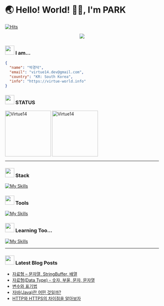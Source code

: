 # 🌏 Hello! World! 👋🏻, I'm PARK

[![Hits](https://hits.seeyoufarm.com/api/count/incr/badge.svg?url=https%3A%2F%2Fgithub.com%2FVirtue14&count_bg=%23B1C978&title_bg=%23000000&icon=&icon_color=%23E7E7E7&title=%F0%9F%91%80++Today's+Visits+%2F+Total+Visits&edge_flat=false)](https://hits.seeyoufarm.com)

<p align="center">
  <a href="https://virtue-world.info">
    <img src="https://img.shields.io/badge/info-00D3F2?style=for-the-badge" />
  </a>
</p>

### <img src="https://noticon-static.tammolo.com/dgggcrkxq/image/upload/v1567593192/noticon/za5oft8gpi5yabrlvgfp.gif" width="30" /> I am...

``` json
{ 
  "name": "박경덕",
  "email": "virtue14.dev@gmail.com",
  "country": "KR: South Korea",
  "info": "https://virtue-world.info"
}
```
### <img src="https://noticon-static.tammolo.com/dgggcrkxq/image/upload/v1686716361/noticon/iatvfqtd2vdkboxt13d8.gif" width="30" /> STATUS
<div>
<img src="https://github-readme-stats.vercel.app/api?username=Virtue14&show_icons=true&locale=en&theme=radical" alt="Virtue14" height="150" align="center" />
<img src="https://github-readme-stats.vercel.app/api/top-langs?username=Virtue14&show_icons=true&locale=en&layout=compact&theme=dark" alt="Virtue14" height="150" align="center" />
</div>

---

### <img src="https://noticon-static.tammolo.com/dgggcrkxq/image/upload/v1673344675/noticon/ftoiwdw09co3cunifudf.gif" width="30" /> Stack
[![My Skills](https://skillicons.dev/icons?i=java,spring,vue,mysql,redis,git,github,githubactions,docker,aws&perline=5)](https://skillicons.dev)

### <img src="https://noticon-static.tammolo.com/dgggcrkxq/image/upload/v1670808982/noticon/rsidlbh01eu3ycxond0r.gif" width="30" /> Tools
[![My Skills](https://skillicons.dev/icons?i=idea,vscode,notion,slack)](https://skillicons.dev)

### <img src="https://noticon-static.tammolo.com/dgggcrkxq/image/upload/v1586271553/noticon/nus6dsqgee1cfqy78el1.gif" width="30" /> Learning Too...
[![My Skills](https://skillicons.dev/icons?i=kotlin,elasticsearch,kafka,kubernetes&perline=5)](https://skillicons.dev)

---

### <img src="https://noticon-static.tammolo.com/dgggcrkxq/image/upload/v1605926847/noticon/ku5wj788ubjwba7pecrw.png" width="30" /> Latest Blog Posts

- [자료형 &ndash; 문자열, StringBuffer, 배열](https://virtue14.tistory.com/entry/%EC%9E%90%EB%A3%8C%ED%98%95-%E2%80%93-%EB%AC%B8%EC%9E%90%EC%97%B4-StringBuffer-%EB%B0%B0%EC%97%B4)
- [자료형(Data Type) - 숫자, 부울, 문자, 문자열](https://virtue14.tistory.com/entry/%EC%9E%90%EB%A3%8C%ED%98%95Data-Type)
- [변수와 표기법](https://virtue14.tistory.com/entry/%EC%9E%90%EB%B0%94Java-%EB%B3%80%EC%88%98%EC%99%80-%ED%91%9C%EA%B8%B0%EB%B2%95-%E2%9C%8F%EF%B8%8F)
- [자바(Java)란 어떤 것일까?  ](https://virtue14.tistory.com/entry/%EC%9E%90%EB%B0%94Java%EB%9E%80-%EC%96%B4%EB%96%A4-%EA%B2%83%EC%9D%BC%EA%B9%8C-%F0%9F%A4%94)
- [HTTP와 HTTPS의 차이점을 알아보자  ](https://virtue14.tistory.com/entry/HTTP%EC%99%80-HTTPS%EC%9D%98-%EC%B0%A8%EC%9D%B4%EC%A0%90-%EC%95%8C%EC%95%84%EB%B3%B4%EA%B8%B0)

